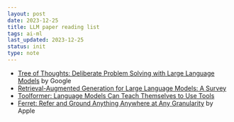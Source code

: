 ```yaml
---
layout: post
date: 2023-12-25
title: LLM paper reading list
tags: ai-ml
last_updated: 2023-12-25
status: init
type: note
---
```


* [Tree of Thoughts: Deliberate Problem Solving with Large Language Models](https://arxiv.org/abs/2305.10601) by Google
* [Retrieval-Augmented Generation for Large Language Models: A Survey](https://paperswithcode.com/paper/retrieval-augmented-generation-for-large)
* [Toolformer: Language Models Can Teach Themselves to Use Tools](https://arxiv.org/abs/2302.04761v1)
* [Ferret: Refer and Ground Anything Anywhere at Any Granularity](https://paperswithcode.com/paper/ferret-refer-and-ground-anything-anywhere-at) by Apple